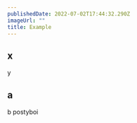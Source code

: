 ```yaml
---
publishedDate: 2022-07-02T17:44:32.290Z
imageUrl: ""
title: Example
---
```


## x

y

## a

b postyboi
